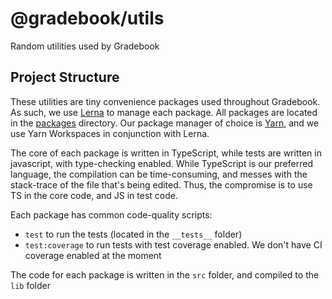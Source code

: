 # @gradebook/utils

Random utilities used by Gradebook

## Project Structure

These utilities are tiny convenience packages used throughout Gradebook. As such, we use [Lerna](https://lerna.js.org) to manage each package. All packages are located in the [packages](https://github.com/gradebook/cli-utils/tree/master/packages) directory. Our package manager of choice is [Yarn](https://yarn.pm), and we use Yarn Workspaces in conjunction with Lerna.

The core of each package is written in TypeScript, while tests are written in javascript, with type-checking enabled. While TypeScript is our preferred language, the compilation can be time-consuming, and messes with the stack-trace of the file that's being edited. Thus, the compromise is to use TS in the core code, and JS in test code.

Each package has common code-quality scripts:

- `test` to run the tests (located in the `__tests__` folder)
- `test:coverage` to run tests with test coverage enabled. We don't have CI coverage enabled at the moment

The code for each package is written in the `src` folder, and compiled to the `lib` folder